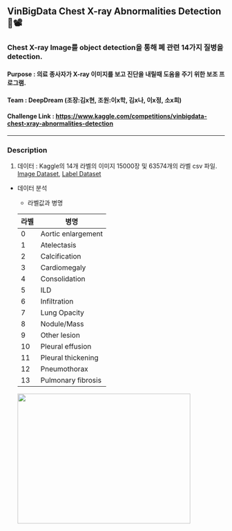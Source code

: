 ## VinBigData Chest X-ray Abnormalities Detection 🏥📽

### Chest X-ray Image를 object detection을 통해 폐 관련 14가지 질병을 detection.  

#### Purpose : 의료 종사자가 X-ray 이미지를 보고 진단을 내릴때 도움을 주기 위한 보조 프로그램.

#### Team : DeepDream (조장:김x현, 조원:이x학, 김x나, 이x정, 소x희)

#### Challenge Link : https://www.kaggle.com/competitions/vinbigdata-chest-xray-abnormalities-detection
---

### Description

1. 데이터 : Kaggle의 14개 라벨의 이미지 15000장  및 63574개의 라벨 csv 파일. [Image Dataset](https://www.kaggle.com/datasets/awsaf49/vinbigdata-512-image-dataset), [Label Dataset](https://www.kaggle.com/datasets/awsaf49/vinbigdata-yolo-labels-dataset)

  - 데이터 분석
    - 라벨값과 병명
    
    |라벨|병명|
    |----|----|
    |0 | Aortic enlargement
    |1 | Atelectasis
    |2 | Calcification
    |3 | Cardiomegaly
    |4 | Consolidation
    |5 | ILD
    |6 | Infiltration
    |7 | Lung Opacity
    |8 | Nodule/Mass
    |9 | Other lesion
    |10 | Pleural effusion
    |11 | Pleural thickening
    |12 | Pneumothorax
    |13 | Pulmonary fibrosis
    <img src="https://user-images.githubusercontent.com/103362361/188309386-e74a9214-643e-495b-acb5-cf72e455e5b9.jpg"  width="400" height="300"/>


